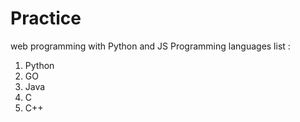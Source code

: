 # Practice
web programming with Python and JS
Programming languages list :
1. Python
2. GO
3. Java
4. C
5. C++
